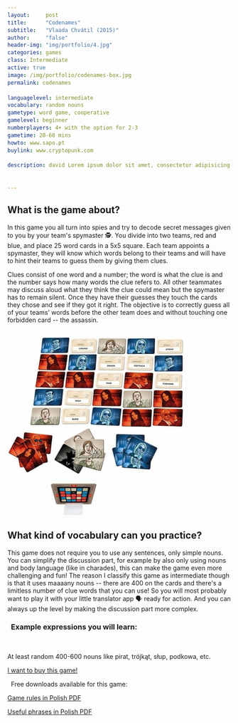 ```yaml
---
layout:     post
title:      "Codenames"
subtitle:   "Vlaada Chvátil (2015)"
author:     "false"
header-img: "img/portfolio/4.jpg"
categories: games 
class: Intermediate
active: true
image: /img/portfolio/codenames-box.jpg
permalink: codenames

languagelevel: intermediate
vocabulary: random nouns
gametype: word game, cooperative
gamelevel: beginner
numberplayers: 4+ with the option for 2-3
gametime: 20-60 mins
howto: www.sapo.pt
buylink: www.cryptopunk.com

description: david Lorem ipsum dolor sit amet, consectetur adipisicing elit, sed do eiusmod tempor incididunt ut labore et dolore magna aliqua. Ut enim ad minim veniam, quis nostrud exercitation ullamco laboris nisi ut aliquip ex ea commodo consequat.


---
```


## What is the game about?

In this game you all turn into spies and try to decode secret messages given to you by your team's spymaster 🕵. You divide into two teams, red and blue, and place 25 word cards in a 5x5 square. Each team appoints a spymaster, they will know which words belong to their teams and will have to hint their teams to guess them by giving them clues. 
<p>Clues consist of one word and a number; the word is what the clue is and the number says how many words the clue refers to. All other teammates may discuss aloud what they think the clue could mean but the spymaster has to remain silent. Once they have their guesses they touch the cards they chose and see if they got it right. The objective is to correctly guess all of your teams’ words before the other team does and without touching one forbidden card -- the assassin.</p>

<br>
 

<img src="/img/portfolio/codenames-cards.jpg" alt="alt text" width="400" >

<br>

## What kind of vocabulary can you practice?

This game does not require you to use any sentences, only simple nouns. You can simplify the discussion part, for example by also only using nouns and body language (like in charades), this can make the game even more challenging and fun! The reason I classify this game as intermediate though is that it uses maaaany nouns -- there are 400 on the cards and there's a limitless number of clue words that you can use! So you will most probably want to play it with your little translator app 🗣 ready for action. And you can always up the level by making the discussion part more complex.

<p>

<h3><i class="fa fa-2x fa-commenting fa-fw wow bounceIn text-primary" aria-hidden="true"></i>&nbsp; Example expressions you will learn:</h3>
<br>

<p>At least random 400-600 nouns like pirat, trójkąt, słup, podkowa, etc.</p>

</p>

<a href="" class="btn btn-outline btn-xl page-scroll">I want to buy this game!</a>
<br>

<p><i class="fa fa-2x fa-download fa-fw wow bounceIn text-primary" aria-hidden="true"></i>&nbsp; Free downloads available for this game: </p>

[Game rules in Polish PDF](https://www.google.com)

[Useful phrases in Polish PDF](https://www.google.com)












